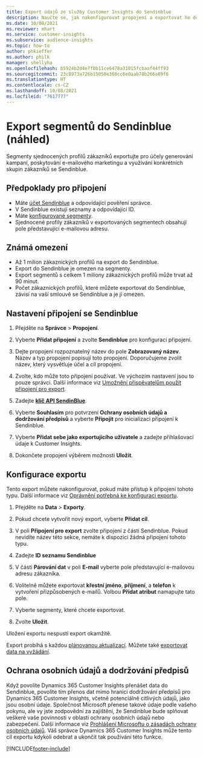 ```yaml
---
title: Export údajů ze služby Customer Insights do Sendinblue
description: Naučte se, jak nakonfigurovat propojení a exportovat ho do Sendinblue.
ms.date: 10/08/2021
ms.reviewer: mhart
ms.service: customer-insights
ms.subservice: audience-insights
ms.topic: how-to
author: phkieffer
ms.author: philk
manager: shellyha
ms.openlocfilehash: b5924b2d4e7f0b11ce6478a31015fcbaaf44ff93
ms.sourcegitcommit: 23c8973a726b15050e368cc6e0aab78b266a89f6
ms.translationtype: HT
ms.contentlocale: cs-CZ
ms.lasthandoff: 10/08/2021
ms.locfileid: "7617777"
---
```

# <a name="export-segments-to-sendinblue-preview"></a>Export segmentů do Sendinblue (náhled)

Segmenty sjednocených profilů zákazníků exportujte pro účely generování kampaní, poskytování e-mailového marketingu a využívání konkrétních skupin zákazníků se Sendinblue.

## <a name="prerequisites-for-connection"></a>Předpoklady pro připojení

-   Máte [účet Sendinblue](https://www.sendinblue.com/) a odpovídající pověření správce.
-   V Sendinblue existují seznamy a odpovídající ID.
-   Máte [konfigurované segmenty](segments.md).
-   Sjednocené profily zákazníků v exportovaných segmentech obsahují pole představující e-mailovou adresu.

## <a name="known-limitations"></a>Známá omezení

- Až 1 milion zákaznických profilů na export do Sendinblue.
- Export do Sendinblue je omezen na segmenty.
- Export segmentů s celkem 1 miliony zákaznických profilů může trvat až 90 minut. 
- Počet zákaznických profilů, které můžete exportovat do Sendinblue, závisí na vaší smlouvě se Sendinblue a je jí omezen.

## <a name="set-up-connection-to-sendinblue"></a>Nastavení připojení se Sendinblue

1. Přejděte na **Správce** > **Propojení**.

1. Vyberte **Přidat připojení** a zvolte **Sendinblue** pro konfiguraci připojení.

1. Dejte propojení rozpoznatelný název do pole **Zobrazovaný název**. Název a typ propojení popisují toto propojení. Doporučujeme zvolit název, který vysvětluje účel a cíl propojení.

1. Zvolte, kdo může toto připojení používat. Ve výchozím nastavení jsou to pouze správci. Další informace viz [Umožnění přispěvatelům použít připojení pro export](connections.md#allow-contributors-to-use-a-connection-for-exports).

1. Zadejte **[klíč API SendinBlue](https://developers.sendinblue.com/docs/getting-started#:~:text=Get%20your%20API%20key&text=You%20can%20create%20one%20from,your%20settings%20This%20API%20key)**.

1. Vyberte **Souhlasím** pro potvrzení **Ochrany osobních údajů a dodržování předpisů** a vyberte **Připojit** pro inicializaci připojení k Sendinblue.

1. Vyberte **Přidat sebe jako exportujícího uživatele** a zadejte přihlašovací údaje k Customer Insights.

1. Dokončete propojení výběrem možnosti **Uložit**.

## <a name="configure-an-export"></a>Konfigurace exportu

Tento export můžete nakonfigurovat, pokud máte přístup k připojení tohoto typu. Další informace viz [Oprávnění potřebná ke konfiguraci exportu](export-destinations.md#set-up-a-new-export).

1. Přejděte na **Data** > **Exporty**.

1. Pokud chcete vytvořit nový export, vyberte **Přidat cíl**.

1. V poli **Připojení pro export** zvolte připojení z části Sendinblue. Pokud nevidíte název této sekce, nemáte k dispozici žádná připojení tohoto typu.

1. Zadejte **ID seznamu Sendinblue** 

1. V části **Párování dat** v poli **E-mail** vyberte pole představující e-mailovou adresu zákazníka. 

1. Volitelně můžete exportovat **křestní jméno**, **příjmení**, a **telefon** k vytvoření přizpůsobených e-mailů. Volbou **Přidat atribut** namapujte tato pole.

1. Vyberte segmenty, které chcete exportovat. 

1. Zvolte **Uložit**.

Uložení exportu nespustí export okamžitě.

Export probíhá s každou [plánovanou aktualizací](system.md#schedule-tab). Můžete také [exportovat data na vyžádání](export-destinations.md#run-exports-on-demand). 


## <a name="data-privacy-and-compliance"></a>Ochrana osobních údajů a dodržování předpisů

Když povolíte Dynamics 365 Customer Insights přenášet data do Sendinblue, povolíte tím přenos dat mimo hranici dodržování předpisů pro Dynamics 365 Customer Insights, včetně potenciálně citlivých údajů, jako jsou osobní údaje. Společnost Microsoft přenese takové údaje podle vašeho pokynu, ale vy jste zodpovědní za zajištění, že Sendinblue bude splňovat veškeré vaše povinnosti v oblasti ochrany osobních údajů nebo zabezpečení. Další informace viz [Prohlášení Microsoftu o zásadách ochrany osobních údajů](https://go.microsoft.com/fwlink/?linkid=396732).
Váš správce Dynamics 365 Customer Insights může tento cíl exportu kdykoli odebrat a ukončit tak používání této funkce.


[!INCLUDE[footer-include](../includes/footer-banner.md)]
